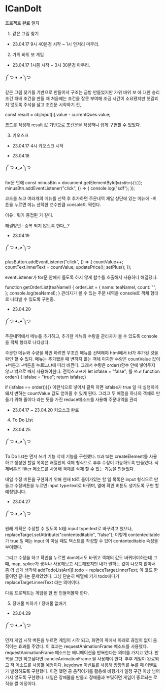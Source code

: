 # ICanDoIt

프로젝트 완료 일지

1. 같은 그림 찾기

- 23.04.17 9시 40분경 시작 ~ 1시 언저리 마무리.

2. 가위 바위 보 게임

- 23.04.17 1시쯤 시작 ~ 3시 30분경 마무리.

༼ つ ◕_◕ ༽つ

같은 그림 찾기를 기반으로 만들어서 구조는 금방 만들었지만 가위 바위 보 에 대한 승리 조건 패배 조건을 만들 때 처음에는 조건을 잘못 부여해 조금 시간이 소요됐지만 헷갈리지 않도록 주석을 달고 조건문 시작하기 전,

const result = objInput[i].value - currentQues.value;

코드를 작성해 result 값 기반으로 조건문을 작성하니 쉽게 구현할 수 있었다.

3. 키오스크

- 23.04.17 4시 키오스크 시작

- 23.04.18

༼ つ ◕_◕ ༽つ

for문 안에
const minusBtn = document.getElementById(`minBtn${i}`);
minusBtn.addEventListener("click", () => {
console.log("sdf");
});

코드를 쓰고 여러개의 메뉴를 선택 후 추가하면 주문내역 제일 상단에 있는 메뉴에 -버튼을 누르면 메뉴 선택한 갯수만큼 console이 찍힌다.

이유 : 뭐가 중첩된 거 같다.

해결방안 : 중복 되지 않도록 한다,,,?

- 23.04.19

༼ つ ◕_◕ ༽つ

plusButton.addEventListener("click", () => {
countValue++;
countText.innerText = countValue;
updatePrice();
setPlus();
});

eventListener가 for문 안에서 돌도록 하지 않게 함수를 호출해서 사용하니 해결됐다.

function getOrderList(teaNameI) {
orderList = {
name: teaNameI,
count: "",
};
console.log(teaNameI);
}
관리자가 볼 수 있는 주문 내역을 console로 객체 형태로 나타낼 수 있도록 구현중.

- 23.04.20

༼ つ ◕_◕ ༽つ

주문내역에서 메뉴를 추가하고, 추가한 메뉴와 수량을 관리자가 볼 수 있도록 console을 객체 형태로 나타냈다.

주문한 메뉴와 수량을 확인 하려면 무조건 메뉴를 선택해야 html에서 td가 추가된 것을 확인 할 수 있다. 메뉴는 추가됐을 때 변하지 않는 객체 이지만 수량은 countValue 값이 +버튼과 -버튼을 누르느냐에 따라 바뀐다. 그래서 수량은 order()함수 안에 넣어두지 않고 밖으로 빼서 사용해야한다. 전역스코프에
let isfalse = "false"; 를 쓰고
function order()
{ isfalse = "true";
return isfalse;}

if (isfalse == order()){}
이런식으로 넣어서 클릭 하면
isfalse가 true 일 때 실행하게 돼서 변하는 countValue 값도 얻어올 수 있게 된다.
그리고 두 배열을 하나의 객체로 만들기 위해 줄이다 라는 뜻을 가진 reduce메소드를 사용해 주문내역을 관리

- 23.04.17 ~ 23.04.20 키오스크 완료

4. To Do List

- 23.04.25

༼ つ ◕_◕ ༽つ

To Do list는 먼저 쓰기 기능 삭제 기능을 구현했다. tr과 td는 createElement를 사용하고 생성한 할일 목록은 배열안의 객체 형식으로 추후 수정이 가능하도록 만들었다. 삭제버튼은 filter 메소드를 사용해 객체를 삭제 할 수 있는 기능을 만들었다.

내일 수정 버튼을 구현하기 위해 현재 td로 들어가있는 할 일 목록은 input 형식으로 만들고 수정버튼을 누르면 input type:text로 바뀌며, 옆에 확인 버튼도 생기도록 구현 할 예정입니다.

- 23.04.27

༼ つ ◕_◕ ༽つ

원래 계획은 수정할 수 있도록 td를 input type:text로 바꾸려고 했으나, replaceTarget.setAttribute("contenteditable", "false");
이렇게 contenteditable 가 true 일 때는 input 이 아닐 때도 텍스트를 작성할 수 있어 contenteditable 속성을 부여했다.

그리고 수정을 하고 확인을 누르면 dom에서도 바뀌고 객체의 값도 바뀌어야하는데 그때, map, splice가 생각나 사용해보고 시도해봤지만 내가 원하는 값이 나오지 않아서 좀 더 쉽게 생각해 addTodoListArr[j].todo = replaceTarget.innerText; 이 코드 한 줄이면 끝나는 문제였었다. 그냥 단순히 배열에 키가 todo에다가 replaceTarget.innerText 라는 의미이다.

다음 프로젝트는 게임을 한 번 만들어볼까 한다.

5. 장애물 피하기 / 장애물 없애기

- 23.04.29

༼ つ ◕_◕ ༽つ

먼저 게임 시작 버튼을 누르면 게임이 시작 되고, 화면이 위에서 아래로 끊임이 없이 움직이는 효과를 주었다. 이 효과는 requestAnimationFrame 메소드를 사용했다. requestAnimationFrame 메소드는 애니메이션을 반복한다는 의미를 가지고 있다. 반복을 그만 하고싶다면 cancleAnimationFrame 을 사용해야 한다. 추후 게임이 완료되고 저 메소드를 사용할 예정이다. keydown 이벤트를 사용해 방향키를 누를 때 이벤트가 발생하도록 구현했다. 이전 했던 공 움직이기를 활용해 비행기가 일정 구간 이상 넘어가지 않도록 구현했다. 내일은 장애물을 만들고 장애물과 부딪히면 게임이 종료되는 로직을 짤 예정이다.
